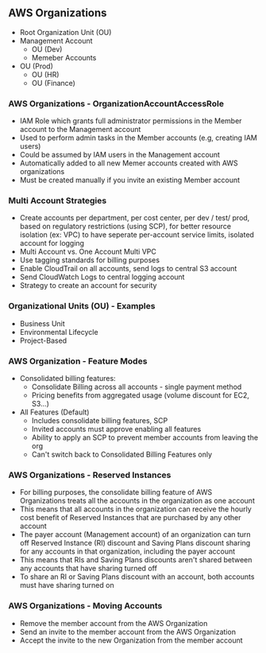 ## AWS Organizations

- Root Organization Unit (OU)
- Management Account
    - OU (Dev)
    - Memeber Accounts
- OU (Prod)
    - OU (HR)
    - OU (Finance)

### AWS Organizations - OrganizationAccountAccessRole

- IAM Role which grants full administrator permissions in the Member account to the Management account
- Used to perform admin tasks in the Member accounts (e.g, creating IAM users)
- Could be assumed by IAM users in the Management account
- Automatically added to all new Memer accounts created with AWS organizations
- Must be created manually if you invite an existing Member account

### Multi Account Strategies

- Create accounts per department, per cost center, per dev / test/ prod, based on regulatory restrictions (using SCP),
  for better resource isolation (ex: VPC) to have seperate per-account service limits, isolated account for logging
- Multi Account vs. One Account Multi VPC
- Use tagging standards for billing purposes
- Enable CloudTrail on all accounts, send logs to central S3 account
- Send CloudWatch Logs to central logging account
- Strategy to create an account for security

### Organizational Units (OU) - Examples

- Business Unit
- Environmental Lifecycle
- Project-Based

### AWS Organization - Feature Modes

- Consolidated billing features:
    - Consolidate Billing across all accounts - single payment method
    - Pricing benefits from aggregated usage (volume discount for EC2, S3...)
- All Features (Default)
    - Includes consolidate billing features, SCP
    - Invited accounts must approve enabling all features
    - Ability to apply an SCP to prevent member accounts from leaving the org
    - Can't switch back to Consolidated Billing Features only

### AWS Organizations - Reserved Instances

- For billing purposes, the consolidate billing feature of AWS Organizations treats all the accounts in the organization
  as one account
- This means that all accounts in the organization can receive the hourly cost benefit of Reserved Instances that are
  purchased by any other account
- The payer account (Management account) of an organization can turn off Reserved Instance (RI) discount and Saving
  Plans discount sharing for any accounts in that organization, including the payer account
- This means that RIs and Saving Plans discounts aren't shared between any accounts that have sharing turned off
- To share an RI or Saving Plans discount with an account, both accounts must have sharing turned on

### AWS Organizations - Moving Accounts

- Remove the member account from the AWS Organization
- Send an invite to the member account from the AWS Organization
- Accept the invite to the new Organization from the member account














